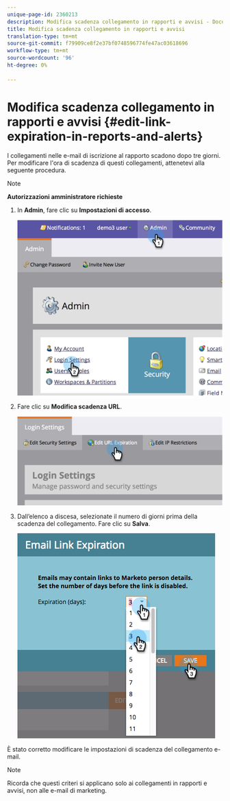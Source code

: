 ```yaml
---
unique-page-id: 2360213
description: Modifica scadenza collegamento in rapporti e avvisi - Documenti Marketo - Documentazione prodotto
title: Modifica scadenza collegamento in rapporti e avvisi
translation-type: tm+mt
source-git-commit: f79909ce8f2e37bf0748596774fe47ac03618696
workflow-type: tm+mt
source-wordcount: '96'
ht-degree: 0%

---
```



# Modifica scadenza collegamento in rapporti e avvisi {#edit-link-expiration-in-reports-and-alerts}

I collegamenti nelle e-mail di iscrizione al rapporto scadono dopo tre giorni. Per modificare l&#39;ora di scadenza di questi collegamenti, attenetevi alla seguente procedura.

>[!NOTE]
>
>**Autorizzazioni amministratore richieste**

1. In **Admin**, fare clic su **Impostazioni di accesso**.

   ![](assets/image2014-9-24-11-3a33-3a31.png)

1. Fare clic su **Modifica scadenza URL**.

   ![](assets/image2014-9-24-11-3a33-3a43.png)

1. Dall’elenco a discesa, selezionate il numero di giorni prima della scadenza del collegamento. Fare clic su **Salva**.

   ![](assets/emaillinkexpiration.png)

È stato corretto modificare le impostazioni di scadenza del collegamento e-mail.

>[!NOTE]
>
>Ricorda che questi criteri si applicano solo ai collegamenti in rapporti e avvisi, non alle e-mail di marketing.

